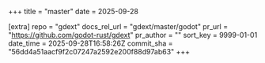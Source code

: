 +++
title = "master"
date = 2025-09-28

[extra]
repo = "gdext"
docs_rel_url = "gdext/master/godot"
pr_url = "https://github.com/godot-rust/gdext"
pr_author = ""
sort_key = 9999-01-01
date_time = 2025-09-28T16:58:26Z
commit_sha = "56dd4a51aacf9f2c07247a2592e200f88d97ab63"
+++


